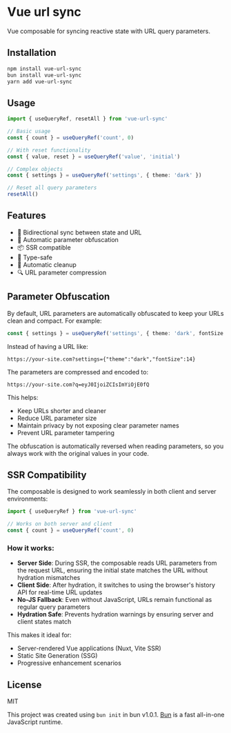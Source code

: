 # Vue url sync

Vue composable for syncing reactive state with URL query parameters.

## Installation

```bash
npm install vue-url-sync
bun install vue-url-sync
yarn add vue-url-sync
```

## Usage

```typescript
import { useQueryRef, resetAll } from 'vue-url-sync'

// Basic usage
const { count } = useQueryRef('count', 0)

// With reset functionality
const { value, reset } = useQueryRef('value', 'initial')

// Complex objects
const { settings } = useQueryRef('settings', { theme: 'dark' })

// Reset all query parameters
resetAll()
```

## Features

- 🔄 Bidirectional sync between state and URL
- 🔐 Automatic parameter obfuscation
- 📦 SSR compatible
- 🎯 Type-safe
- 🧹 Automatic cleanup
- 🔍 URL parameter compression

## Parameter Obfuscation

By default, URL parameters are automatically obfuscated to keep your URLs clean and compact. For example:

```typescript
const { settings } = useQueryRef('settings', { theme: 'dark', fontSize: 14 })
```

Instead of having a URL like:

```
https://your-site.com?settings={"theme":"dark","fontSize":14}
```

The parameters are compressed and encoded to:

```
https://your-site.com?q=eyJ0IjoiZCIsImYiOjE0fQ
```

This helps:

- Keep URLs shorter and cleaner
- Reduce URL parameter size
- Maintain privacy by not exposing clear parameter names
- Prevent URL parameter tampering

The obfuscation is automatically reversed when reading parameters, so you always work with the original values in your code.

## SSR Compatibility

The composable is designed to work seamlessly in both client and server environments:

```typescript
import { useQueryRef } from 'vue-url-sync'

// Works on both server and client
const { count } = useQueryRef('count', 0)
```

### How it works:

- **Server Side**: During SSR, the composable reads URL parameters from the request URL, ensuring the initial state matches the URL without hydration mismatches
- **Client Side**: After hydration, it switches to using the browser's history API for real-time URL updates
- **No-JS Fallback**: Even without JavaScript, URLs remain functional as regular query parameters
- **Hydration Safe**: Prevents hydration warnings by ensuring server and client states match

This makes it ideal for:

- Server-rendered Vue applications (Nuxt, Vite SSR)
- Static Site Generation (SSG)
- Progressive enhancement scenarios

## License

MIT

This project was created using `bun init` in bun v1.0.1. [Bun](https://bun.sh) is a fast all-in-one JavaScript runtime.
